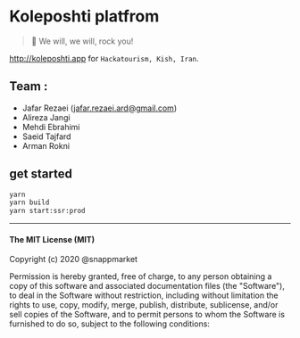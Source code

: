# Koleposhti platfrom

> 🎈 We will, we will, rock you!

http://koleposhti.app for `Hackatourism, Kish, Iran`.

## Team :

- Jafar Rezaei (jafar.rezaei.ard@gmail.com)
- Alireza Jangi
- Mehdi Ebrahimi
- Saeid Tajfard
- Arman Rokni

## get started

```bash
yarn
yarn build
yarn start:ssr:prod
```

---

#### The MIT License (MIT)

Copyright (c) 2020 @snappmarket

Permission is hereby granted, free of charge, to any person obtaining a copy
of this software and associated documentation files (the "Software"), to deal
in the Software without restriction, including without limitation the rights
to use, copy, modify, merge, publish, distribute, sublicense, and/or sell
copies of the Software, and to permit persons to whom the Software is
furnished to do so, subject to the following conditions:
